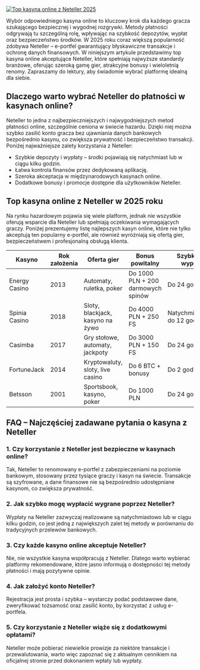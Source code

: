 [![Top kasyna online z Neteller 2025](https://123-caf.pages.dev/gitsignup.png)](https://vrmoo.ru/Bt82HjjY)

<p>Wybór odpowiedniego kasyna online to kluczowy krok dla każdego gracza szukającego bezpiecznej i wygodnej rozgrywki. Metody płatności odgrywają tu szczególną rolę, wpływając na szybkość depozytów, wypłat oraz bezpieczeństwo środków. W 2025 roku coraz większą popularność zdobywa Neteller – e-portfel gwarantujący błyskawiczne transakcje i ochronę danych finansowych. W niniejszym artykule przedstawimy top kasyna online akceptujące Neteller, które spełniają najwyższe standardy branżowe, oferując szeroką gamę gier, atrakcyjne bonusy i wieloletnią renomy. Zapraszamy do lektury, aby świadomie wybrać platformę idealną dla siebie.</p>  <h2>Dlaczego warto wybrać Neteller do płatności w kasynach online?</h2> <p>Neteller to jedna z najbezpieczniejszych i najwygodniejszych metod płatności online, szczególnie ceniona w świecie hazardu. Dzięki niej można szybko zasilić konto gracza bez ujawniania danych bankowych bezpośrednio kasynu, co zwiększa prywatność i bezpieczeństwo transakcji. Poniżej najważniejsze zalety korzystania z Neteller:</p> <ul>   <li>Szybkie depozyty i wypłaty – środki pojawiają się natychmiast lub w ciągu kilku godzin.</li>   <li>Łatwa kontrola finansów przez dedykowaną aplikację.</li>   <li>Szeroka akceptacja w międzynarodowych kasynach online.</li>   <li>Dodatkowe bonusy i promocje dostępne dla użytkowników Neteller.</li> </ul>  <h2>Top kasyna online z Neteller w 2025 roku</h2> <p>Na rynku hazardowym pojawia się wiele platform, jednak nie wszystkie oferują wsparcie dla Neteller lub spełniają oczekiwania wymagających graczy. Poniżej prezentujemy listę najlepszych kasyn online, które nie tylko akceptują ten popularny e-portfel, ale również wyróżniają się ofertą gier, bezpieczeństwem i profesjonalną obsługą klienta.</p>  <table>   <thead>     <tr>       <th>Kasyno</th>       <th>Rok założenia</th>       <th>Oferta gier</th>       <th>Bonus powitalny</th>       <th>Szybkość wypłat</th>     </tr>   </thead>   <tbody>     <tr>       <td>Energy Casino</td>       <td>2013</td>       <td>Automaty, ruletka, poker</td>       <td>Do 1000 PLN + 200 darmowych spinów</td>       <td>Do 24 godzin</td>     </tr>     <tr>       <td>Spinia Casino</td>       <td>2018</td>       <td>Sloty, blackjack, kasyno na żywo</td>       <td>Do 4000 PLN + 250 FS</td>       <td>Natychmiastowe do 12 godzin</td>     </tr>     <tr>       <td>Casimba</td>       <td>2017</td>       <td>Gry stołowe, automaty, jackpoty</td>       <td>Do 3000 PLN + 150 FS</td>       <td>Do 24 godzin</td>     </tr>     <tr>       <td>FortuneJack</td>       <td>2014</td>       <td>Kryptowaluty, sloty, live casino</td>       <td>Do 6 BTC + bonusy</td>       <td>Do 2 godzin</td>     </tr>     <tr>       <td>Betsson</td>       <td>2001</td>       <td>Sportsbook, kasyno, poker</td>       <td>Do 1000 PLN</td>       <td>Do 24 godzin</td>     </tr>   </tbody> </table>  <h2>FAQ – Najczęściej zadawane pytania o kasyna z Neteller</h2>  <h3>1. Czy korzystanie z Neteller jest bezpieczne w kasynach online?</h3> <p>Tak, Neteller to renomowany e-portfel z zabezpieczeniami na poziomie bankowym, stosowany przez tysiące graczy i kasyn na świecie. Transakcje są szyfrowane, a dane finansowe nie są bezpośrednio udostępniane kasynom, co zwiększa prywatność.</p>  <h3>2. Jak szybko mogę wypłacić wygrane poprzez Neteller?</h3> <p>Wypłaty na Neteller zazwyczaj realizowane są natychmiastowo lub w ciągu kilku godzin, co jest jedną z największych zalet tej metody w porównaniu do tradycyjnych przelewów bankowych.</p>  <h3>3. Czy każde kasyno online akceptuje Neteller?</h3> <p>Nie, nie wszystkie kasyna współpracują z Neteller. Dlatego warto wybierać platformy rekomendowane, które jasno informują o dostępności tej metody płatności i mają pozytywne opinie.</p>  <h3>4. Jak założyć konto Neteller?</h3> <p>Rejestracja jest prosta i szybka – wystarczy podać podstawowe dane, zweryfikować tożsamość oraz zasilić konto, by korzystać z usług e-portfela.</p>  <h3>5. Czy korzystanie z Neteller wiąże się z dodatkowymi opłatami?</h3> <p>Neteller może pobierać niewielkie prowizje za niektóre transakcje i przewalutowania, warto więc zapoznać się z aktualnym cennikiem na oficjalnej stronie przed dokonaniem wpłaty lub wypłaty.</p>